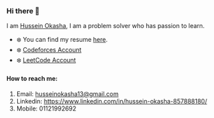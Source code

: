 ### Hi there 👋
I am [Hussein Okasha](https://www.linkedin.com/in/hussein-okasha-857888180/), I am a problem solver who has passion to learn. 

- :snowflake: You can find my resume [here](https://drive.google.com/file/d/17JXj_PUvQcE6LYlX3_p1eQpc9SXyugcs/view?usp=sharing).
- :snowflake: [Codeforces Account](https://codeforces.com/profile/husseinokasha13)
- :snowflake: [LeetCode Account](https://leetcode.com/Hussein_Okasha/)

#### How to reach me:  
1) Email: husseinokasha13@gmail.com
2) Linkedin: https://www.linkedin.com/in/hussein-okasha-857888180/
3) Mobile: 01121992692


